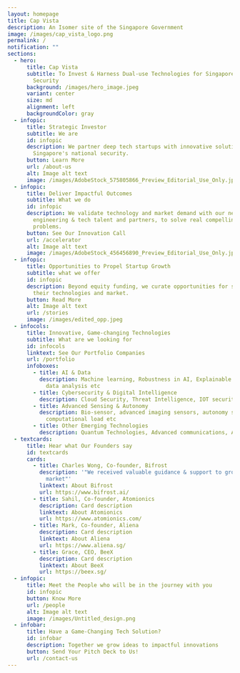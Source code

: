 ```yaml
---
layout: homepage
title: Cap Vista
description: An Isomer site of the Singapore Government
image: /images/cap_vista_logo.png
permalink: /
notification: ""
sections:
  - hero:
      title: Cap Vista
      subtitle: To Invest & Harness Dual-use Technologies for Singapore's National
        Security
      background: /images/hero_image.jpeg
      variant: center
      size: md
      alignment: left
      backgroundColor: gray
  - infopic:
      title: Strategic Investor
      subtitle: We are
      id: infopic
      description: We partner deep tech startups with innovative solutions to support
        Singapore's national security.
      button: Learn More
      url: /about-us
      alt: Image alt text
      image: /images/AdobeStock_575805866_Preview_Editorial_Use_Only.jpeg
  - infopic:
      title: Deliver Impactful Outcomes
      subtitle: What we do
      id: infopic
      description: We validate technology and market demand with our network of
        engineering & tech talent and partners, to solve real compelling
        problems.
      button: See Our Innovation Call
      url: /accelerator
      alt: Image alt text
      image: /images/AdobeStock_456456890_Preview_Editorial_Use_Only.jpeg
  - infopic:
      title: Opportunities to Propel Startup Growth
      subtitle: what we offer
      id: infopic
      description: Beyond equity funding, we curate opportunities for startups to grow
        their technologies and market.
      button: Read More
      alt: Image alt text
      url: /stories
      image: /images/edited_opp.jpeg
  - infocols:
      title: Innovative, Game-changing Technologies
      subtitle: What are we looking for
      id: infocols
      linktext: See Our Portfolio Companies
      url: /portfolio
      infoboxes:
        - title: AI & Data
          description: Machine learning, Robustness in AI, Explainable AI, Multi-modal
            data analysis etc
        - title: Cybersecurity & Digital Intelligence
          description: Cloud Security, Threat Intelligence, IOT security, Securing AI etc
        - title: Advanced Sensing & Autonomy
          description: Bio-sensor, advanced imaging sensors, autonomy software with low
            computational load etc
        - title: Other Emerging Technologies
          description: Quantum Technologies, Advanced communications, Advanced Materials etc
  - textcards:
      title: Hear what Our Founders say
      id: textcards
      cards:
        - title: Charles Wong, Co-founder, Bifrost
          description: '"We received valuable guidance & support to grow in global defence
            market"'
          linktext: About Bifrost
          url: https://www.bifrost.ai/
        - title: Sahil, Co-founder, Atomionics
          description: Card description
          linktext: About Atomionics
          url: https://www.atomionics.com/
        - title: Mark, Co-founder, Aliena
          description: Card description
          linktext: About Aliena
          url: https://www.aliena.sg/
        - title: Grace, CEO, BeeX
          description: Card description
          linktext: About BeeX
          url: https://beex.sg/
  - infopic:
      title: Meet the People who will be in the journey with you
      id: infopic
      button: Know More
      url: /people
      alt: Image alt text
      image: /images/Untitled_design.png
  - infobar:
      title: Have a Game-Changing Tech Solution?
      id: infobar
      description: Together we grow ideas to impactful innovations
      button: Send Your Pitch Deck to Us!
      url: /contact-us
---
```

